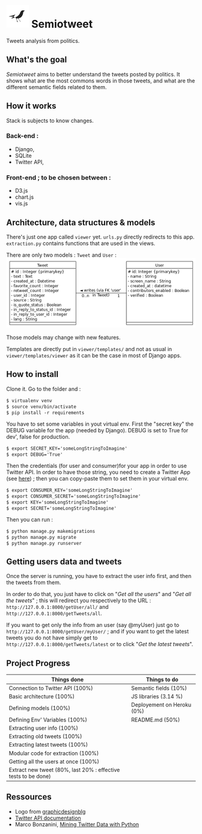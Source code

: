# <img src="viewer/static/images/semiotweet.jpg" width="60" height="60" alt = "Logo"/> Semiotweet
Tweets analysis from politics.

## What's the goal

_Semiotweet_ aims to better understand the tweets posted by politics.
It shows what are the most commons words in those tweets, and what are the different semantic fields related to them.


## How it works
Stack is subjects to know changes.

### Back-end :
 - Django,
 - SQLite
 - Twitter API,

### Front-end ; to be chosen between :
 - D3.js
 - chart.js
 - vis.js

## Architecture, data structures & models

There's just one app called `viewer` yet. `urls.py` directly redirects to this app.
`extraction.py` contains functions that are used in the views.

There are only two models : `Tweet` and `User` :
![DataBase](UML.png)

Those models may change with new features.

Templates are directly put in `viewer/templates/` and not as usual in `viewer/templates/viewer` as it can be the case in most of Django apps.

## How to install

Clone it. Go to the folder and :
```
$ virtualenv venv
$ source venv/bin/activate
$ pip install -r requirements
```

You have to set some variables in yout virtual env.
First the "secret key" the DEBUG variable for the app (needed by Django). DEBUG is set to True for dev', false for production.
```
$ export SECRET_KEY='someLongStringToImagine'
$ export DEBUG='True'
```
Then the credentials (for user and consumer)for your app in order to use Twitter API.
In order to have those string, you need to create a Twitter App (see [here](https://apps.twitter.com/app/13440041/show)) ; then you can copy-paste them to set them in your virtual env.
```
$ export CONSUMER_KEY='someLongStringToImagine'
$ export CONSUMER_SECRET='someLongStringToImagine'
$ export KEY='someLongStringToImagine'
$ export SECRET='someLongStringToImagine'
```
Then you can run :
```
$ python manage.py makemigrations
$ python manage.py migrate
$ python manage.py runserver
```

## Getting users data and tweets

Once the server is running, you have to extract the user info first, and then the tweets from them.

In order to do that, you just have to click on "_Get all the users_" and "_Get all the tweets_" ; this will redirect you respectively to the
URL : `http://127.0.0.1:8000/getUser/all/` and `http://127.0.0.1:8000/getTweets/all`.

If you want to get only the info from an user (say @myUser) just go to `http://127.0.0.1:8000/getUser/myUser/` ; and if you want to get the latest tweets you do not have simply get to `http://127.0.0.1:8000/getTweets/latest` or to click "_Get the latest tweets_".

## Project Progress

| Things done                                                         |    Things to do    |
| -------------                                                       | ------------- |
| Connection to Twitter API (100%) | Semantic fields (10%)|
| Basic architecture (100%) | JS libraries (3.14 %) |
| Defining models (100%) | Deployement on Heroku (0%) |
| Defining Env' Variables (100%) | README.md (50%)|
| Extracting user info (100%) ||
| Extracting old tweets (100%) ||
| Extracting latest tweets (100%) ||
| Modular code for extraction (100%) ||
| Getting all the users at once (100%) ||
| Extract new tweet (80%, last 20% : effective tests to be done) || |


## Ressources

  - Logo from [graphicdesignblg](https://www.instagram.com/graphicdesignblg/ "graphicdesignblg on Instagram")
  - [Twitter API documentation](https://dev.twitter.com/ "Twitter API documentation")
  - Marco Bonzanini, [Mining Twitter Data with Python](https://marcobonzanini.com/2015/03/02/mining-twitter-data-with-python-part-1/ "Mining Twitter Data with Python")
